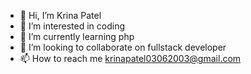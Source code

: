 - 👋 Hi, I’m Krina Patel
- 👀 I’m interested in coding
- 🌱 I’m currently learning php
- 💞️ I’m looking to collaborate on fullstack developer
- 📫 How to reach me krinapatel03062003@gmail.com

<!---
362003/362003 is a ✨ special ✨ repository because its `README.md` (this file) appears on your GitHub profile.
You can click the Preview link to take a look at your changes.
--->
